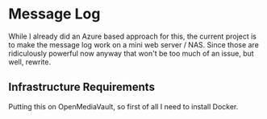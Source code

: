 # Message Log
While I already did an Azure based approach for this, the current project
is to make the message log work on a mini web server / NAS. Since those are
ridiculously powerful now anyway that won't be too much of an issue, but
well, rewrite.

## Infrastructure Requirements
Putting this on OpenMediaVault, so first of all I need to install Docker.


